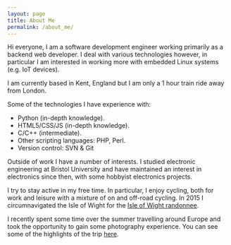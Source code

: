 ```yaml
---
layout: page
title: About Me
permalink: /about_me/
---
```


Hi everyone, I am a software development engineer working primarily as a backend web developer. I deal with various technologies however, in particular I am interested in working more with embedded Linux systems (e.g. IoT devices).

I am currently based in Kent, England but I am only a 1 hour train ride away from London.

Some of the technologies I have experience with:

- Python (in-depth knowledge).
- HTML5/CSS/JS (in-depth knowledge).
- C/C++ (intermediate).
- Other scripting languages: PHP, Perl.
- Version control: SVN & Git

Outside of work I have a number of interests. I studied electronic engineering at Bristol University and have maintained an interest in electronics since then, with some hobbyist electronics projects.

I try to stay active in my free time. In particular, I enjoy cycling, both for work and leisure with a mixture of on and off-road cycling. In 2015 I circumnavigated the Isle of Wight for the [Isle of Wight randonnee](http://www.cycleisland.co.uk/).

I recently spent some time over the summer travelling around Europe and took the opportunity to gain some photography experience. You can see some of the highlights of the trip [here](/photos/europe/gallery/).